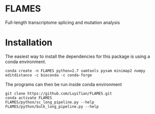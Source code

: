 # FLAMES
Full-length transcriptome splicing and mutation analysis

# Installation

The easiest way to install the dependencies for this package is using a conda environment.

```
conda create -n FLAMES python=2.7 samtools pysam minimap2 numpy editdistance -c bioconda -c conda-forge
```

The programs can then be run inside conda environment

```
git clone https://github.com/LuyiTian/FLAMES.git
conda activate FLAMES
FLAMES/python/sc_long_pipeline.py --help
FLAMES/python/bulk_long_pipeline.py --help
```
